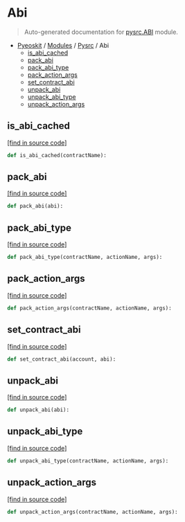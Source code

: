 # Abi

> Auto-generated documentation for [pysrc.ABI](https://github.com/AMAX-DAO-DEV/pyamaxkit/blob/master/pysrc/ABI.py) module.

- [Pyeoskit](../README.md#pyeoskit-index) / [Modules](../MODULES.md#pyeoskit-modules) / [Pysrc](index.md#pysrc) / Abi
    - [is_abi_cached](#is_abi_cached)
    - [pack_abi](#pack_abi)
    - [pack_abi_type](#pack_abi_type)
    - [pack_action_args](#pack_action_args)
    - [set_contract_abi](#set_contract_abi)
    - [unpack_abi](#unpack_abi)
    - [unpack_abi_type](#unpack_abi_type)
    - [unpack_action_args](#unpack_action_args)

## is_abi_cached

[[find in source code]](https://github.com/AMAX-DAO-DEV/pyamaxkit/blob/master/pysrc/ABI.py#L42)

```python
def is_abi_cached(contractName):
```

## pack_abi

[[find in source code]](https://github.com/AMAX-DAO-DEV/pyamaxkit/blob/master/pysrc/ABI.py#L45)

```python
def pack_abi(abi):
```

## pack_abi_type

[[find in source code]](https://github.com/AMAX-DAO-DEV/pyamaxkit/blob/master/pysrc/ABI.py#L28)

```python
def pack_abi_type(contractName, actionName, args):
```

## pack_action_args

[[find in source code]](https://github.com/AMAX-DAO-DEV/pyamaxkit/blob/master/pysrc/ABI.py#L14)

```python
def pack_action_args(contractName, actionName, args):
```

## set_contract_abi

[[find in source code]](https://github.com/AMAX-DAO-DEV/pyamaxkit/blob/master/pysrc/ABI.py#L7)

```python
def set_contract_abi(account, abi):
```

## unpack_abi

[[find in source code]](https://github.com/AMAX-DAO-DEV/pyamaxkit/blob/master/pysrc/ABI.py#L52)

```python
def unpack_abi(abi):
```

## unpack_abi_type

[[find in source code]](https://github.com/AMAX-DAO-DEV/pyamaxkit/blob/master/pysrc/ABI.py#L35)

```python
def unpack_abi_type(contractName, actionName, args):
```

## unpack_action_args

[[find in source code]](https://github.com/AMAX-DAO-DEV/pyamaxkit/blob/master/pysrc/ABI.py#L21)

```python
def unpack_action_args(contractName, actionName, args):
```

